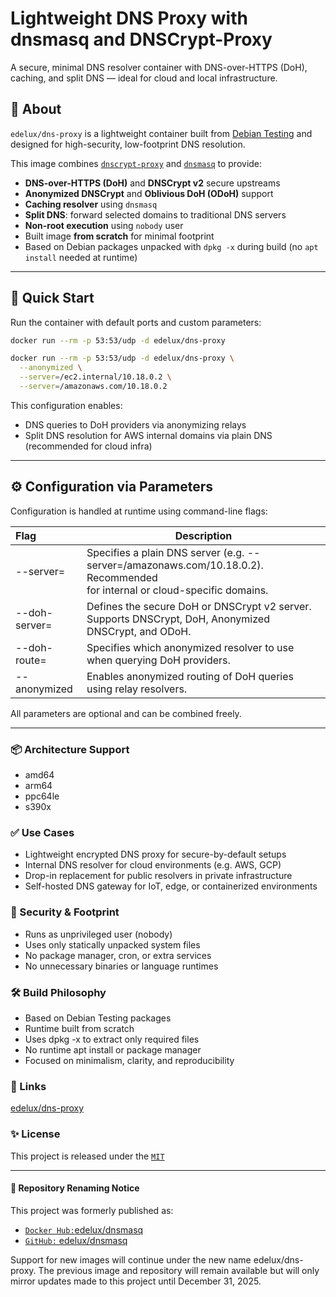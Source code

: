 
# Lightweight DNS Proxy with dnsmasq and DNSCrypt-Proxy

A secure, minimal DNS resolver container with DNS-over-HTTPS (DoH), caching, and split DNS — ideal for cloud and local infrastructure.

## 🐧 About

`edelux/dns-proxy` is a lightweight container built from [Debian Testing](https://www.debian.org/releases/testing/) and designed for high-security, low-footprint DNS resolution.

This image combines [`dnscrypt-proxy`](https://github.com/DNSCrypt/dnscrypt-proxy) and [`dnsmasq`](https://thekelleys.org.uk/dnsmasq/doc.html) to provide:

- **DNS-over-HTTPS (DoH)** and **DNSCrypt v2** secure upstreams
- **Anonymized DNSCrypt** and **Oblivious DoH (ODoH)** support
- **Caching resolver** using `dnsmasq`
- **Split DNS**: forward selected domains to traditional DNS servers
- **Non-root execution** using `nobody` user
- Built image **from scratch** for minimal footprint
- Based on Debian packages unpacked with `dpkg -x` during build (no `apt install` needed at runtime)

---

## 🚀 Quick Start

Run the container with default ports and custom parameters:
```zsh
docker run --rm -p 53:53/udp -d edelux/dns-proxy
```

```zsh
docker run --rm -p 53:53/udp -d edelux/dns-proxy \
  --anonymized \
  --server=/ec2.internal/10.18.0.2 \
  --server=/amazonaws.com/10.18.0.2
```

This configuration enables:

- DNS queries to DoH providers via anonymizing relays
- Split DNS resolution for AWS internal domains via plain DNS (recommended for cloud infra)

---
## ⚙️ Configuration via Parameters
Configuration is handled at runtime using command-line flags:

| Flag | Description |
| :--- | --- |
| --server= | Specifies a plain DNS server (e.g. --server=/amazonaws.com/10.18.0.2).  Recommended <br>for internal or cloud-specific domains. |
| --doh-server= | Defines the secure DoH or DNSCrypt v2 server. Supports DNSCrypt, DoH, Anonymized <br>DNSCrypt, and ODoH. |
| --doh-route= | Specifies which anonymized resolver to use when querying DoH providers. |
| --anonymized | Enables anonymized routing of DoH queries using relay resolvers. |

All parameters are optional and can be combined freely.

---
### 📦 Architecture Support
- amd64
- arm64
- ppc64le
- s390x

### ✅ Use Cases
- Lightweight encrypted DNS proxy for secure-by-default setups
- Internal DNS resolver for cloud environments (e.g. AWS, GCP)
- Drop-in replacement for public resolvers in private infrastructure
- Self-hosted DNS gateway for IoT, edge, or containerized environments

### 🔐 Security & Footprint
- Runs as unprivileged user (nobody)
- Uses only statically unpacked system files
- No package manager, cron, or extra services
- No unnecessary binaries or language runtimes

### 🛠 Build Philosophy
- Based on Debian Testing packages
- Runtime built from scratch
- Uses dpkg -x to extract only required files
- No runtime apt install or package manager
- Focused on minimalism, clarity, and reproducibility

### 📎 Links
[edelux/dns-proxy](https://hub.docker.com/repository/docker/edelux/dns-proxy)

### ✨ License
This project is released under the [`MIT`](https://github.com/edelux/dns-proxy#MIT-1-ov-file)

---
#### 🔁 Repository Renaming Notice
This project was formerly published as:
- [`Docker Hub:`edelux/dnsmasq](https://hub.docker.com/repository/docker/edelux/dnsmasq)
- [`GitHub:` edelux/dnsmasq](https://github.com/edelux/dnsmasq)


Support for new images will continue under the new name edelux/dns-proxy. The previous image and repository will remain available but will only mirror updates made to this project until December 31, 2025.
